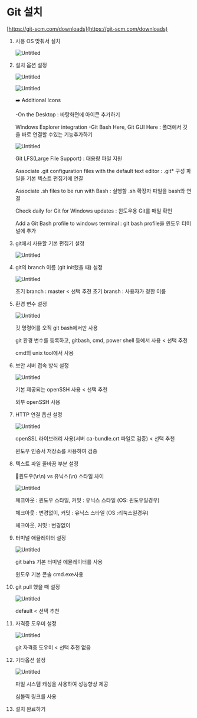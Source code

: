 # Git 설치

[https://git-scm.com/downloads](https://git-scm.com/downloads)

1. 사용 OS 맞춰서 설치
    
    ![Untitled](Git%20%E1%84%89%E1%85%A5%E1%86%AF%E1%84%8E%E1%85%B5%20f48a9/Untitled.png)
    
2. 설치 옵션 설정
    
    ![Untitled](Git%20%E1%84%89%E1%85%A5%E1%86%AF%E1%84%8E%E1%85%B5%20f48a9/Untitled%201.png)
    
    ![Untitled](Git%20%E1%84%89%E1%85%A5%E1%86%AF%E1%84%8E%E1%85%B5%20f48a9/Untitled%202.png)
    
    <aside>
    ➡️ Additional Icons
    
    -On the Desktop : 바탕화면에 아이콘 추가하기
    
    Windows Explorer integration
    -Git Bash Here, Git GUI Here : 폴더에서 깃 을 바로 연결할 수있는 기능추가하기
    
    ![Untitled](Git%20%E1%84%89%E1%85%A5%E1%86%AF%E1%84%8E%E1%85%B5%20f48a9/Untitled%203.png)
    
    Git LFS(Large File Support) : 대용량 파일 지원
    
    Associate .git configuration files with the default text editor : .git* 구성 파일을 기본 텍스트 편집기에 연결
    
    Associate .sh files to be run with Bash : 실행할 .sh 확장자 파일을 bash와 연결
    
    Check daily for Git for Windows updates : 윈도우용 Git를 매일 확인
    
    Add a Git Bash profile to windows terminal :  git bash profile을 윈도우 터미널에 추가
    
    </aside>
    
3. git에서 사용할 기본 편집기 설정
    
    ![Untitled](Git%20%E1%84%89%E1%85%A5%E1%86%AF%E1%84%8E%E1%85%B5%20f48a9/Untitled%204.png)
    
4. git의 branch 이름 (git init했을 때) 설정
    
    ![Untitled](Git%20%E1%84%89%E1%85%A5%E1%86%AF%E1%84%8E%E1%85%B5%20f48a9/Untitled%205.png)
    
    초기 branch : master < 선택 추천
    초기 bransh : 사용자가 정한 이름
    
5. 환경 변수 설정
    
    ![Untitled](Git%20%E1%84%89%E1%85%A5%E1%86%AF%E1%84%8E%E1%85%B5%20f48a9/Untitled%206.png)
    
    깃 명령어를 오직 git bash에서만 사용
    
    git 환경 변수를 등록하고, gitbash, cmd, power shell 등에서 사용 < 선택 추천
    
    cmd의 unix tool에서 사용
    
6. 보안 서버 접속 방식 설정
    
    ![Untitled](Git%20%E1%84%89%E1%85%A5%E1%86%AF%E1%84%8E%E1%85%B5%20f48a9/Untitled%207.png)
    
    기본 제공되는 openSSH 사용 < 선택 추천
    
    외부 openSSH 사용 
    
7. HTTP 연결 옵션 설정
    
    ![Untitled](Git%20%E1%84%89%E1%85%A5%E1%86%AF%E1%84%8E%E1%85%B5%20f48a9/Untitled%208.png)
    
    openSSL 라이브러리 사용(서버 ca-bundle.crt 파일로 검증) < 선택 추천
    
    윈도우 인증서 저장소를 사용하여 검증
    
8. 텍스트 파일 줄바꿈 부분 설정
    
    🔸윈도우(\r\n) vs 유닉스(\n) 스타일 차이 
    
    ![Untitled](Git%20%E1%84%89%E1%85%A5%E1%86%AF%E1%84%8E%E1%85%B5%20f48a9/Untitled%209.png)
    
    체크아웃 : 윈도우 스타일, 커밋 : 유닉스 스타일 (OS: 윈도우일경우)
    
    체크아웃 : 변경없이, 커밋 : 유닉스 스타일 (OS :리눅스일경우)
    
    체크아웃, 커밋 : 변경없이
    
9. 터미널 애뮬레이터 설정
    
    ![Untitled](Git%20%E1%84%89%E1%85%A5%E1%86%AF%E1%84%8E%E1%85%B5%20f48a9/Untitled%2010.png)
    
    git bahs 기본 터미널 에뮬레이터를 사용
    
    윈도우 기본 콘솔 cmd.exe사용
    
10. git pull 했을 때 설정
    
    ![Untitled](Git%20%E1%84%89%E1%85%A5%E1%86%AF%E1%84%8E%E1%85%B5%20f48a9/Untitled%2011.png)
    
    default < 선택 추천
    
11. 자격증 도우미 설정
    
    ![Untitled](Git%20%E1%84%89%E1%85%A5%E1%86%AF%E1%84%8E%E1%85%B5%20f48a9/Untitled%2012.png)
    
    git 자격증 도우미 < 선택 추천
    없음
    
12. 기타옵션 설정
    
    ![Untitled](Git%20%E1%84%89%E1%85%A5%E1%86%AF%E1%84%8E%E1%85%B5%20f48a9/Untitled%2013.png)
    
    파일 시스템 캐싱을 사용하여 성능향상 제공
    
    심볼릭 링크를 사용 
    
13. 설치 완료하기
